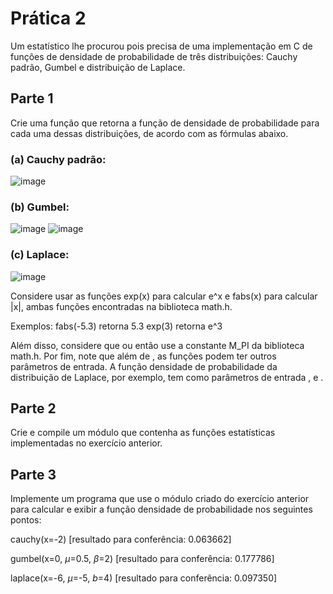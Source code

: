 # Prática 2

Um estatístico lhe procurou pois precisa de uma implementação em C de funções de densidade de probabilidade de três distribuições: Cauchy padrão, Gumbel e distribuição de Laplace.

## Parte 1

Crie uma função que retorna a função de densidade de probabilidade  para cada uma dessas distribuições, de acordo com as fórmulas abaixo.

### (a) Cauchy padrão:

![image](https://user-images.githubusercontent.com/100887395/184462844-66342f68-dca2-47d9-84e8-e58ecb9beae2.png)


### (b) Gumbel:

![image](https://user-images.githubusercontent.com/100887395/184462857-4283ee73-9ee9-4f28-b88c-b90a0292e4c3.png)
![image](https://user-images.githubusercontent.com/100887395/184462882-80ed201f-682d-4b1c-846b-59c532dda3e8.png)


### (c) Laplace:

![image](https://user-images.githubusercontent.com/100887395/184462893-26821029-ab5f-4cfc-a733-5dc960bedb4f.png)

Considere usar as funções exp(x) para calcular e^x e fabs(x) para calcular |x|, ambas funções encontradas na biblioteca math.h. 

Exemplos:
fabs(-5.3) retorna 5.3 
exp(3) retorna e^3

Além disso, considere que  ou então use a constante M_PI da biblioteca math.h. Por fim, note que além de , as funções podem ter outros parâmetros de entrada. A função densidade de probabilidade da distribuição de Laplace, por exemplo, tem como parâmetros de entrada ,  e .


## Parte 2

Crie e compile um módulo que contenha as funções estatísticas implementadas no exercício anterior.


## Parte 3

Implemente um programa que use o módulo criado do exercício anterior para calcular e exibir a função densidade de probabilidade nos seguintes pontos:

cauchy(x=-2) [resultado para conferência: 0.063662]

gumbel(x=0, $\mu$=0.5, $\beta$=2) [resultado para conferência: 0.177786]

laplace(x=-6, $\mu$=-5, $b$=4) [resultado para conferência: 0.097350]
